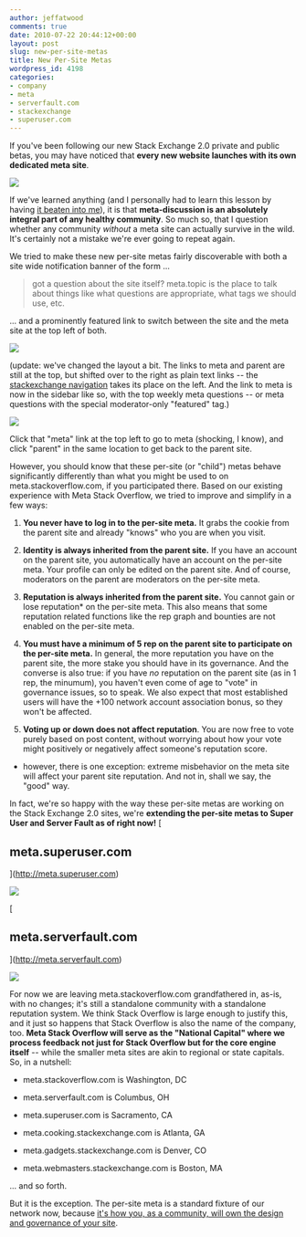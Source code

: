 ```yaml
---
author: jeffatwood
comments: true
date: 2010-07-22 20:44:12+00:00
layout: post
slug: new-per-site-metas
title: New Per-Site Metas
wordpress_id: 4198
categories:
- company
- meta
- serverfault.com
- stackexchange
- superuser.com
---
```



If you've been following our new Stack Exchange 2.0 private and public betas, you may have noticed that **every new website launches with its own dedicated meta site**.





[![](/blog/images/2010-07-22-new-per-site-metas/beta-child-meta-logos.png)](http://area51.stackexchange.com/proposals/1288/food-and-cooking)





If we've learned anything (and I personally had to learn this lesson by having [it beaten into me](http://blog.stackoverflow.com/2009/06/cmon-get-meta/)), it is that **meta-discussion is an absolutely integral part of any healthy community**. So much so, that I question whether any community _without_ a meta site can actually survive in the wild. It's certainly not a mistake we're ever going to repeat again.



We tried to make these new per-site metas fairly discoverable with both a site wide notification banner of the form ...





<blockquote>
got a question about the site itself? meta.topic is the place to talk about things like what questions are appropriate, what tags we should use, etc.
</blockquote>





... and a prominently featured link to switch between the site and the meta site at the top left of both.



![](/blog/images/2010-07-22-new-per-site-metas/meta-switch-link.png)



(update: we've changed the layout a bit. The links to meta and parent are still at the top, but shifted over to the right as plain text links -- the [stackexchange navigation](http://blog.stackoverflow.com/2010/08/network-central-stackexchange-com/) takes its place on the left. And the link to meta is now in the sidebar like so, with the top weekly meta questions -- or meta questions with the special moderator-only "featured" tag.)



![](/blog/images/2010-07-22-new-per-site-metas/meta-links.png)



Click that "meta" link at the top left to go to meta (shocking, I know), and click "parent" in the same location to get back to the parent site.



However, you should know that these per-site (or "child") metas behave significantly differently than what you might be used to on meta.stackoverflow.com, if you participated there. Based on our existing experience with Meta Stack Overflow, we tried to improve and simplify in a few ways:







  1. **You never have to log in to the per-site meta.** It grabs the cookie from the parent site and already "knows" who you are when you visit.

  2. **Identity is always inherited from the parent site.** If you have an account on the parent site, you automatically have an account on the per-site meta. Your profile can only be edited on the parent site. And of course, moderators on the parent are moderators on the per-site meta.

  3. **Reputation is always inherited from the parent site.**  You cannot gain or lose reputation* on the per-site meta. This also means that some reputation related functions like the rep graph and bounties are not enabled on the per-site meta.

  4. **You must have a minimum of 5 rep on the parent site to participate on the per-site meta.** In general, the more reputation you have on the parent site, the more stake you should have in its governance. And the converse is also true: if you have _no_ reputation on the parent site (as in 1 rep, the minumum), you haven't even come of age to "vote" in governance issues, so to speak. We also expect that most established users will have the +100 network account association bonus, so they won't be affected.

  5. **Voting up or down does not affect reputation**. You are now free to vote purely based on post content, without worrying about how your vote might positively or negatively affect someone's reputation score.




* however, there is one exception: extreme misbehavior on the meta site will affect your parent site reputation. And not in, shall we say, the "good" way.



In fact, we're so happy with the way these per-site metas are working on the Stack Exchange 2.0 sites, we're **extending the per-site metas to Super User and Server Fault as of right now!**
[

## meta.superuser.com

](http://meta.superuser.com)



[![](/blog/images/2010-07-22-new-per-site-metas/meta-su-crop1.png)](http://meta.superuser.com)



[

## meta.serverfault.com

](http://meta.serverfault.com)



[![](/blog/images/2010-07-22-new-per-site-metas/meta-sf-crop1.png)](http://meta.serverfault.com)



For now we are leaving meta.stackoverflow.com grandfathered in, as-is, with no changes; it's still a standalone community with a standalone reputation system. We think Stack Overflow is large enough to justify this, and it just so happens that Stack Overflow is also the name of the company, too. **Meta Stack Overflow will serve as the "National Capital" where we process feedback not just for Stack Overflow but for the core engine itself** -- while the smaller meta sites are akin to regional or state capitals. So, in a nutshell:







  * meta.stackoverflow.com is Washington, DC

  * meta.serverfault.com is Columbus, OH

  * meta.superuser.com is Sacramento, CA

  * meta.cooking.stackexchange.com is Atlanta, GA

  * meta.gadgets.stackexchange.com is Denver, CO

  * meta.webmasters.stackexchange.com is Boston, MA




... and so forth.



But it is the exception. The per-site meta is a standard fixture of our network now, because [it's how you, as a community, will own the design and governance of your site](http://blog.stackoverflow.com/2010/07/the-7-essential-meta-questions-of-every-beta/).

